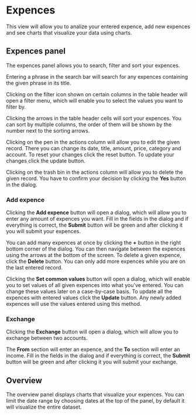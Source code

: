 # Expences
This view will allow you to analize your entered expence, add new expences and see charts that visualize your data using charts.

## Expences panel
The expences panel allows you to search, filter and sort your expences.

Entering a phrase in the search bar will search for any expences containing the given phrase in its title.

Clicking on the filter icon shown on certain columns in the table header will open a filter menu, which will enable you to select the values you want to filter by.

Clicking the arrows in the table header cells will sort your expences. You can sort by multiple columns, the order of them will be shown by the number next to the sorting arrows.

Clicking on the pen in the actions column will allow you to edit the given record. There you can change its date, title, amount, price, category and account. To reset your changes click the reset button. To update your changes click the update button.

Clicking on the trash bin in the actions column will allow you to delete the given record. You have to confirm your decision by clicking the **Yes** button in the dialog.

### Add expence
Clicking the **Add expence** button will open a dialog, which will allow you to enter any amount of expences you want. Fill in the fields in the dialog and if everything is correct, the **Submit** button will be green and after clicking it you will submit your expences.

You can add many expences at once by clicking the **+** button in the right bottom corner of the dialog. You can then navigate between the expences using the arrows at the bottom of the screen. To delete a given expence, click the **Delete** button. You can only add more expences while you are on the last entered record.

Clicking the **Set common values** button will open a dialog, which will enable you to set values of all given expences into what you've entered. You can change these values later on a case-by-case basis. To update all the expences with entered values click the **Update** button. Any newly added expences will use the values entered using this method.

### Exchange
Clicking the **Exchange** button will open a dialog, which will allow you to exchange between two accounts. 

The **From** section will enter an expence, and the **To** section will enter an income. Fill in the fields in the dialog and if everything is correct, the **Submit** button will be green and after clicking it you will submit your exchange.

## Overview
The overview panel displays charts that visualize your expences. You can limit the date range by choosing dates at the top of the panel, by default it will visualize the entire dataset.
